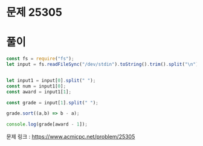 # 문제 25305

# 풀이

```javascript
const fs = require("fs");
let input = fs.readFileSync("/dev/stdin").toString().trim().split("\n");


let input1 = input[0].split(" ");
const num = input1[0];
const award = input1[1];

const grade = input[1].split(" ");

grade.sort((a,b) => b - a);

console.log(grade[award - 1]);
```

문제 링크 : https://www.acmicpc.net/problem/25305